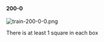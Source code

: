 #### 200-0
![train-200-0-0.png](https://github.com/lil-lab/nlvr/raw/master/nlvr/train/images/51/train-200-0-0.png "train-200-0-0.png")

There is at least 1 square in each box